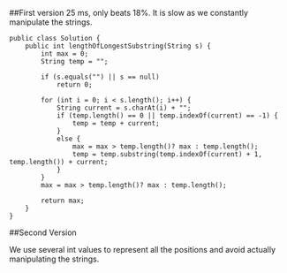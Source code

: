 ##First version
25 ms, only beats 18%. It is slow as we constantly manipulate the strings.
```
public class Solution {
    public int lengthOfLongestSubstring(String s) {
        int max = 0;
        String temp = "";
        
        if (s.equals("") || s == null)
            return 0;
            
        for (int i = 0; i < s.length(); i++) {
            String current = s.charAt(i) + "";
            if (temp.length() == 0 || temp.indexOf(current) == -1) {
                temp = temp + current;
            }
            else {
                max = max > temp.length()? max : temp.length();
                temp = temp.substring(temp.indexOf(current) + 1, temp.length()) + current;
            }
        }    
        max = max > temp.length()? max : temp.length();
        
        return max;
    }
}
```
##Second Version

We use several int values to represent all the positions and avoid actually manipulating the strings.
